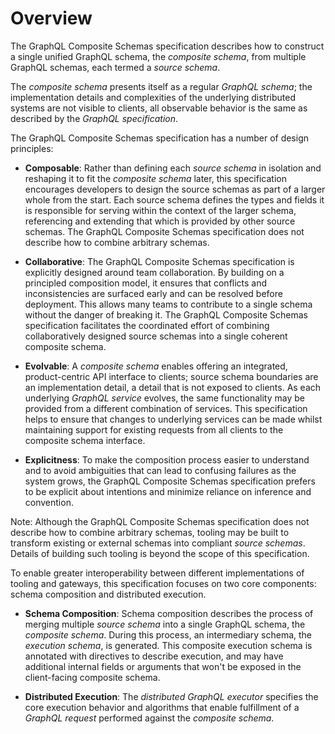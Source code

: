 # Overview

The GraphQL Composite Schemas specification describes how to construct a single
unified GraphQL schema, the _composite schema_, from multiple GraphQL schemas,
each termed a _source schema_.

The _composite schema_ presents itself as a regular _GraphQL schema_; the
implementation details and complexities of the underlying distributed systems
are not visible to clients, all observable behavior is the same as described by
the _GraphQL specification_.

The GraphQL Composite Schemas specification has a number of design principles:

- **Composable**: Rather than defining each _source schema_ in isolation and
  reshaping it to fit the _composite schema_ later, this specification
  encourages developers to design the source schemas as part of a larger whole
  from the start. Each source schema defines the types and fields it is
  responsible for serving within the context of the larger schema, referencing
  and extending that which is provided by other source schemas. The GraphQL
  Composite Schemas specification does not describe how to combine arbitrary
  schemas.

- **Collaborative**: The GraphQL Composite Schemas specification is explicitly
  designed around team collaboration. By building on a principled composition
  model, it ensures that conflicts and inconsistencies are surfaced early and
  can be resolved before deployment. This allows many teams to contribute to a
  single schema without the danger of breaking it. The GraphQL Composite Schemas
  specification facilitates the coordinated effort of combining collaboratively
  designed source schemas into a single coherent composite schema.

- **Evolvable**: A _composite schema_ enables offering an integrated,
  product-centric API interface to clients; source schema boundaries are an
  implementation detail, a detail that is not exposed to clients. As each
  underlying _GraphQL service_ evolves, the same functionality may be provided
  from a different combination of services. This specification helps to ensure
  that changes to underlying services can be made whilst maintaining support for
  existing requests from all clients to the composite schema interface.

- **Explicitness**: To make the composition process easier to understand and to
  avoid ambiguities that can lead to confusing failures as the system grows, the
  GraphQL Composite Schemas specification prefers to be explicit about
  intentions and minimize reliance on inference and convention.

Note: Although the GraphQL Composite Schemas specification does not describe how
to combine arbitrary schemas, tooling may be built to transform existing or
external schemas into compliant _source schemas_. Details of building such
tooling is beyond the scope of this specification.

To enable greater interoperability between different implementations of tooling
and gateways, this specification focuses on two core components: schema
composition and distributed execution.

- **Schema Composition**: Schema composition describes the process of merging
  multiple _source schema_ into a single GraphQL schema, the _composite schema_.
  During this process, an intermediary schema, the _execution schema_, is
  generated. This composite execution schema is annotated with directives to
  describe execution, and may have additional internal fields or arguments that
  won't be exposed in the client-facing composite schema.

- **Distributed Execution**: The _distributed GraphQL executor_ specifies the
  core execution behavior and algorithms that enable fulfillment of a _GraphQL
  request_ performed against the _composite schema_.

